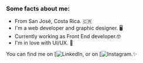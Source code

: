 ### Some facts about me: 
- From San José, Costa Rica. 🇨🇷
- I'm a web developer and graphic designer. 🖥️ 
- Currently working as Front End developer.🤓
- I'm in love with UI/UX. 🎨

You can find me on [![LinkedIn][1], or on [![Instagram][2].✨

[1]: https://www.linkedin.com/in/mfbolanosc/
[2]: https://www.instagram.com/mbolanosc/



